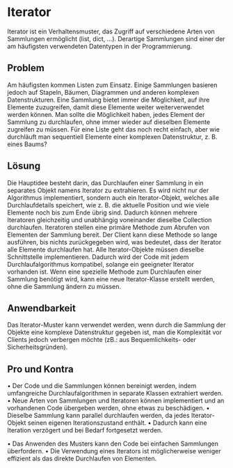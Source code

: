 # Iterator
Iterator ist ein Verhaltensmuster, das Zugriff auf verschiedene Arten von Sammlungen ermöglicht (list, dict, …). Derartige Sammlungen sind einer der am häufigsten verwendeten Datentypen in der Programmierung. 

## Problem
Am häufigsten kommen Listen zum Einsatz. Einige Sammlungen basieren jedoch auf Stapeln, Bäumen, Diagrammen und anderen komplexen Datenstrukturen.
Eine Sammlung bietet immer die Möglichkeit, auf ihre Elemente zuzugreifen, damit diese Elemente weiter weiterverwendet werden können. Man sollte die Möglichkeit haben, jedes Element der Sammlung zu durchlaufen, ohne immer wieder auf dieselben Elemente zugreifen zu müssen.
Für eine Liste geht das noch recht einfach, aber wie durchläuft man sequentiell Elemente einer komplexen Datenstruktur, z. B. eines Baums? 

## Lösung
Die Hauptidee besteht darin, das Durchlaufen einer Sammlung in ein separates Objekt namens Iterator zu extrahieren.
Es wird nicht nur der Algorithmus implementiert, sondern auch ein Iterator-Objekt, welches alle Durchlaufdetails speichert, wie z. B. die aktuelle Position und wie viele Elemente noch bis zum Ende übrig sind. Dadurch können mehrere Iteratoren gleichzeitig und unabhängig voneinander dieselbe Collection durchlaufen.
Iteratoren stellen eine primäre Methode zum Abrufen von Elementen der Sammlung bereit. Der Client kann diese Methode so lange ausführen, bis nichts zurückgegeben wird, was bedeutet, dass der Iterator alle Elemente durchlaufen hat.
Alle Iterator-Objekte müssen dieselbe Schnittstelle implementieren. Dadurch wird der Code mit jedem Durchlaufalgorithmus kompatibel, solange ein geeigneter Iterator vorhanden ist. Wenn eine spezielle Methode zum Durchlaufen einer Sammlung benötigt wird, kann eine neue Iterator-Klasse erstellt werden, ohne die Sammlung ändern zu müssen.

## Anwendbarkeit
Das Iterator-Muster kann verwendet werden, wenn durch die Sammlung der Objekte eine komplexe Datenstruktur gegeben ist, man die Komplexität vor Clients jedoch verbergen möchte (zB.: aus Bequemlichkeits- oder Sicherheitsgründen).

## Pro und Kontra
•	Der Code und die Sammlungen können bereinigt werden, indem umfangreiche Durchlaufalgorithmen in separate Klassen extrahiert werden.
•	Neue Arten von Sammlungen und Iteratoren können implementiert und an vorhandenen Code übergeben werden, ohne etwas zu beschädigen.
•	 Dieselbe Sammlung kann parallel durchlaufen werden, da jedes Iterator-Objekt seinen eigenen Iterationszustand enthält.
•	 Dadurch kann eine Iteration verzögert und bei Bedarf fortgesetzt werden.

•	Das Anwenden des Musters kann den Code bei einfachen Sammlungen überfordern.
•	Die Verwendung eines Iterators ist möglicherweise weniger effizient als das direkte Durchlaufen von Elementen.
